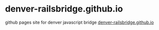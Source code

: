 # denver-railsbridge.github.io
github pages site for denver javascript bridge
[denver-railsbridge.github.io](http://denver-railsbridge.github.io)
